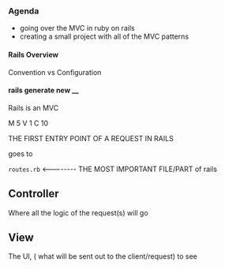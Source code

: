 ### Agenda ###

- going over the MVC in ruby on rails
- creating a small project with all of the MVC patterns

#### Rails Overview

Convention vs Configuration



#### rails generate new __


Rails is an MVC

M      5
V      1
C      10

THE FIRST ENTRY POINT OF A REQUEST IN RAILS

goes to 

`routes.rb` <-------- THE MOST IMPORTANT FILE/PART of rails 

## Controller

Where all the logic of the request(s) will go

## View

The UI, ( what will be sent out to the client/request) to see